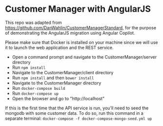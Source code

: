 ﻿Customer Manager with AngularJS
===============
This repo was adapted from https://github.com/DanWahlin/CustomerManagerStandard, for the purpose of demonstrating the AngularJS migration using Angular Copilot.

Please make sure that Docker is installed on your machine since we will use it to launch the web application and the REST service.

* Open a command prompt and navigate to the CustomerManager/server directory
* Run `npm install`
* Navigate to the CustomerManager/client directory
* Run `npm install` and then `bower install`
* Navigate to the CustomerManager directory
* Run `docker-compose build`
* Run `docker-compose up`
* Open the browser and go to "http://localhost"

If this is the first time that the API service is run, you'll need to seed the mongodb with some customer data. To do so, run this command in a separate terminal: `docker-compose -f docker-compose-mongo-seed.yml up`
